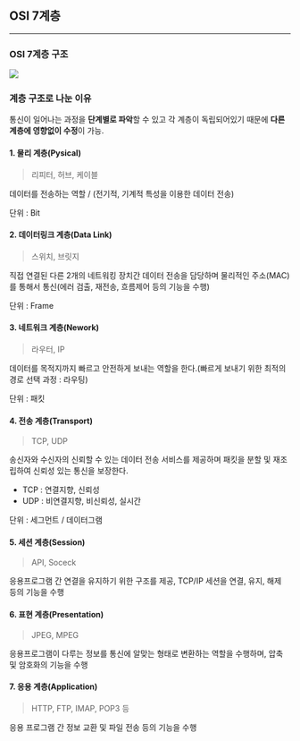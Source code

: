 ## OSI 7계층

---

### OSI 7계층 구조

<img src="https://postfiles.pstatic.net/MjAxNzEwMjNfNTUg/MDAxNTA4NzU0NzQyMjYw.HKmTZyVd4130sVfZhQKdduzYyF2pnmMjTHJV73TRcq4g.Fe0AINnj5Flj7Kf32W596v23GLjAonSZTF20Hmqt9HMg.PNG.shb1833/image_2426958421508754591752.png?type=w966">

### 계층 구조로 나눈 이유

통신이 일어나는 과정을 **단계별로 파악**할 수 있고 각 계층이 독립되어있기 때문에 **다른 계층에 영향없이 수정**이 가능.

#### 1. 물리 계층(Pysical)

> 리피터, 허브,  케이블

데이터를 전송하는 역할 / (전기적, 기계적 특성을 이용한 데이터 전송)

단위 : Bit

####  2. 데이터링크 계층(Data  Link)

>스위치, 브릿지

직접 연결된 다른 2개의 네트워킹 장치간 데이터 전송을 담당하며 물리적인 주소(MAC)를 통해서 통신(에러 검출, 재전송, 흐름제어 등의 기능을 수행)

단위 :  Frame

#### 3. 네트워크 계층(Nework)

>라우터, IP

데이터를 목적지까지 빠르고 안전하게 보내는 역할을 한다.(빠르게 보내기 위한 최적의 경로 선택 과정 : 라우팅)

단위 : 패킷

#### 4. 전송 계층(Transport)

> TCP, UDP

송신자와 수신자의 신뢰할 수 있는 데이터 전송 서비스를 제공하며 패킷을 분할 및 재조립하여 신뢰성 있는 통신을 보장한다.

- TCP : 연결지향, 신뢰성
- UDP : 비연결지향, 비신뢰성, 실시간

단위 : 세그먼트  /  데이터그램

####  5.  세션 계층(Session)

> API,  Soceck

응용프로그램 간 연결을 유지하기 위한 구조를 제공, TCP/IP 세션을 연결, 유지, 해제 등의 기능을 수행

#### 6. 표현 계층(Presentation)

> JPEG, MPEG

응용프로그램이 다루는 정보를 통신에 알맞는 형태로 변환하는 역할을 수행하며, 압축 및 암호화의 기능을 수행

#### 7. 응용 계층(Application)

> HTTP, FTP, IMAP, POP3 등

응용 프로그램 간 정보 교환 및 파일 전송 등의 기능을 수행